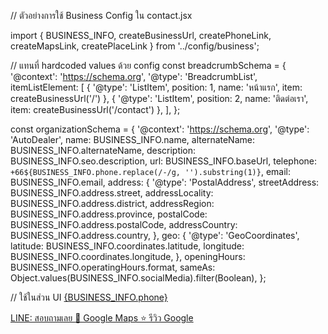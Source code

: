 // ตัวอย่างการใช้ Business Config ใน contact.jsx

import { BUSINESS_INFO, createBusinessUrl, createPhoneLink, createMapsLink, createPlaceLink } from '../config/business';

// แทนที่ hardcoded values ด้วย config const breadcrumbSchema = { '@context': 'https://schema.org', '@type':
'BreadcrumbList', itemListElement: [ { '@type': 'ListItem', position: 1, name: 'หน้าแรก', item:
createBusinessUrl('/') }, { '@type': 'ListItem', position: 2, name: 'ติดต่อเรา', item: createBusinessUrl('/contact') },
], };

const organizationSchema = { '@context': 'https://schema.org', '@type': 'AutoDealer', name: BUSINESS_INFO.name,
alternateName: BUSINESS_INFO.alternateName, description: BUSINESS_INFO.seo.description, url: BUSINESS_INFO.baseUrl,
telephone: `+66${BUSINESS_INFO.phone.replace(/-/g, '').substring(1)}`, email: BUSINESS_INFO.email, address: { '@type':
'PostalAddress', streetAddress: BUSINESS_INFO.address.street, addressLocality: BUSINESS_INFO.address.district,
addressRegion: BUSINESS_INFO.address.province, postalCode: BUSINESS_INFO.address.postalCode, addressCountry:
BUSINESS_INFO.address.country, }, geo: { '@type': 'GeoCoordinates', latitude: BUSINESS_INFO.coordinates.latitude,
longitude: BUSINESS_INFO.coordinates.longitude, }, openingHours: BUSINESS_INFO.operatingHours.format, sameAs:
Object.values(BUSINESS_INFO.socialMedia).filter(Boolean), };

// ใช้ในส่วน UI <a href={createPhoneLink()} className="..."> {BUSINESS_INFO.phone} </a>

<a href={BUSINESS_INFO.socialMedia.line} className="...">
  LINE: สอบถามเลย
</a>

<a href={createMapsLink()} className="...">
  📍 Google Maps  
</a>

<a href={createPlaceLink()} className="...">
  ⭐ รีวิว Google
</a>
